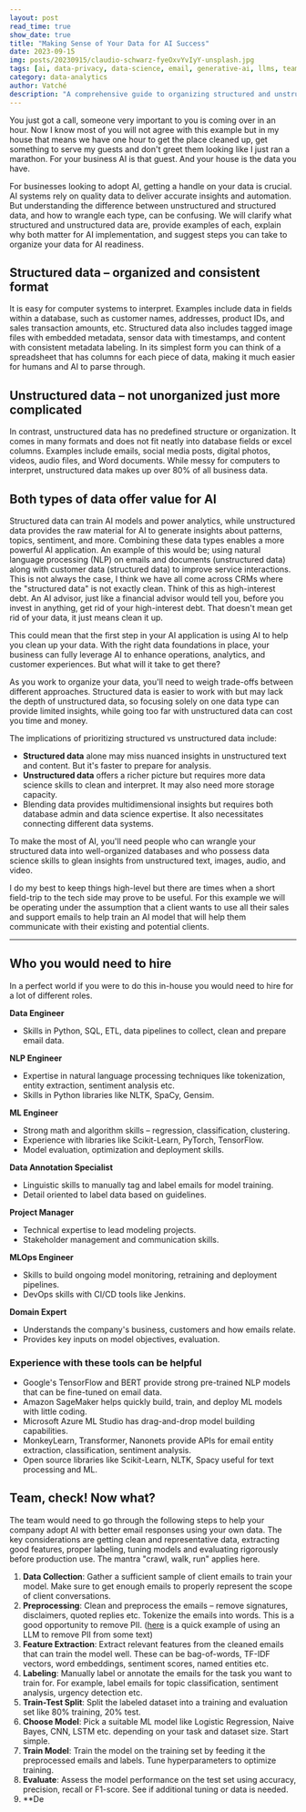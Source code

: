 ```yaml
---
layout: post
read_time: true
show_date: true
title: "Making Sense of Your Data for AI Success"
date: 2023-09-15
img: posts/20230915/claudio-schwarz-fyeOxvYvIyY-unsplash.jpg
tags: [ai, data-privacy, data-science, email, generative-ai, llms, teams, machine learning]
category: data-analytics
author: Vatché
description: "A comprehensive guide to organizing structured and unstructured data for AI implementation, including team requirements, tools, and strategies for successful AI adoption."
---
```


You just got a call, someone very important to you is coming over in an hour. Now I know most of you will not agree with this example but in my house that means we have one hour to get the place cleaned up, get something to serve my guests and don't greet them looking like I just ran a marathon. For your business AI is that guest. And your house is the data you have.

For businesses looking to adopt AI, getting a handle on your data is crucial. AI systems rely on quality data to deliver accurate insights and automation. But understanding the difference between unstructured and structured data, and how to wrangle each type, can be confusing. We will clarify what structured and unstructured data are, provide examples of each, explain why both matter for AI implementation, and suggest steps you can take to organize your data for AI readiness.

## Structured data – organized and consistent format

It is easy for computer systems to interpret. Examples include data in fields within a database, such as customer names, addresses, product IDs, and sales transaction amounts, etc. Structured data also includes tagged image files with embedded metadata, sensor data with timestamps, and content with consistent metadata labeling. In its simplest form you can think of a spreadsheet that has columns for each piece of data, making it much easier for humans and AI to parse through.

## Unstructured data – not unorganized just more complicated

In contrast, unstructured data has no predefined structure or organization. It comes in many formats and does not fit neatly into database fields or excel columns. Examples include emails, social media posts, digital photos, videos, audio files, and Word documents. While messy for computers to interpret, unstructured data makes up over 80% of all business data.

## Both types of data offer value for AI

Structured data can train AI models and power analytics, while unstructured data provides the raw material for AI to generate insights about patterns, topics, sentiment, and more. Combining these data types enables a more powerful AI application. An example of this would be; using natural language processing (NLP) on emails and documents (unstructured data) along with customer data (structured data) to improve service interactions. This is not always the case, I think we have all come across CRMs where the "structured data" is not exactly clean. Think of this as high-interest debt. An AI advisor, just like a financial advisor would tell you, before you invest in anything, get rid of your high-interest debt. That doesn't mean get rid of your data, it just means clean it up.

This could mean that the first step in your AI application is using AI to help you clean up your data. With the right data foundations in place, your business can fully leverage AI to enhance operations, analytics, and customer experiences. But what will it take to get there?

As you work to organize your data, you'll need to weigh trade-offs between different approaches. Structured data is easier to work with but may lack the depth of unstructured data, so focusing solely on one data type can provide limited insights, while going too far with unstructured data can cost you time and money.

The implications of prioritizing structured vs unstructured data include:

- **Structured data** alone may miss nuanced insights in unstructured text and content. But it's faster to prepare for analysis.
- **Unstructured data** offers a richer picture but requires more data science skills to clean and interpret. It may also need more storage capacity.
- Blending data provides multidimensional insights but requires both database admin and data science expertise. It also necessitates connecting different data systems.

To make the most of AI, you'll need people who can wrangle your structured data into well-organized databases and who possess data science skills to glean insights from unstructured text, images, audio, and video.

I do my best to keep things high-level but there are times when a short field-trip to the tech side may prove to be useful. For this example we will be operating under the assumption that a client wants to use all their sales and support emails to help train an AI model that will help them communicate with their existing and potential clients.

---

## Who you would need to hire

In a perfect world if you were to do this in-house you would need to hire for a lot of different roles.

**Data Engineer**

- Skills in Python, SQL, ETL, data pipelines to collect, clean and prepare email data.

**NLP Engineer**

- Expertise in natural language processing techniques like tokenization, entity extraction, sentiment analysis etc.
- Skills in Python libraries like NLTK, SpaCy, Gensim.

**ML Engineer**

- Strong math and algorithm skills – regression, classification, clustering.
- Experience with libraries like Scikit-Learn, PyTorch, TensorFlow.
- Model evaluation, optimization and deployment skills.

**Data Annotation Specialist**

- Linguistic skills to manually tag and label emails for model training.
- Detail oriented to label data based on guidelines.

**Project Manager**

- Technical expertise to lead modeling projects.
- Stakeholder management and communication skills.

**MLOps Engineer**

- Skills to build ongoing model monitoring, retraining and deployment pipelines.
- DevOps skills with CI/CD tools like Jenkins.

**Domain Expert**

- Understands the company's business, customers and how emails relate.
- Provides key inputs on model objectives, evaluation.

### Experience with these tools can be helpful

- Google's TensorFlow and BERT provide strong pre-trained NLP models that can be fine-tuned on email data.
- Amazon SageMaker helps quickly build, train, and deploy ML models with little coding.
- Microsoft Azure ML Studio has drag-and-drop model building capabilities.
- MonkeyLearn, Transformer, Nanonets provide APIs for email entity extraction, classification, sentiment analysis.
- Open source libraries like Scikit-Learn, NLTK, Spacy useful for text processing and ML.

## Team, check! Now what?

The team would need to go through the following steps to help your company adopt AI with better email responses using your own data. The key considerations are getting clean and representative data, extracting good features, proper labeling, tuning models and evaluating rigorously before production use. The mantra "crawl, walk, run" applies here.

1. **Data Collection**: Gather a sufficient sample of client emails to train your model. Make sure to get enough emails to properly represent the scope of client conversations.
2. **Preprocessing**: Clean and preprocess the emails – remove signatures, disclaimers, quoted replies etc. Tokenize the emails into words. This is a good opportunity to remove PII. ([here](https://huggingface.co/spaces/laiyer/llm-guard-playground) is a quick example of using an LLM to remove PII from some text)
3. **Feature Extraction**: Extract relevant features from the cleaned emails that can train the model well. These can be bag-of-words, TF-IDF vectors, word embeddings, sentiment scores, named entities etc.
4. **Labeling**: Manually label or annotate the emails for the task you want to train for. For example, label emails for topic classification, sentiment analysis, urgency detection etc.
5. **Train-Test Split**: Split the labeled dataset into a training and evaluation set like 80% training, 20% test.
6. **Choose Model**: Pick a suitable ML model like Logistic Regression, Naive Bayes, CNN, LSTM etc. depending on your task and dataset size. Start simple.
7. **Train Model**: Train the model on the training set by feeding it the preprocessed emails and labels. Tune hyperparameters to optimize training.
8. **Evaluate**: Assess the model performance on the test set using accuracy, precision, recall or F1-score. See if additional tuning or data is needed.
9. **De